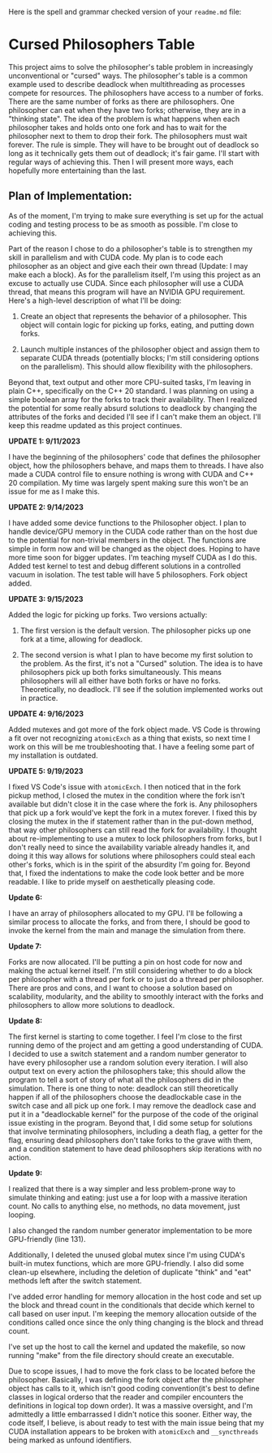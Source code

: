 Here is the spell and grammar checked version of your `readme.md` file:

# Cursed Philosophers Table

This project aims to solve the philosopher's table problem in increasingly unconventional or "cursed" ways. The philosopher's table is a common example used to describe deadlock when multithreading as processes compete for resources. The philosophers have access to a number of forks. There are the same number of forks as there are philosophers. One philosopher can eat when they have two forks; otherwise, they are in a "thinking state". The idea of the problem is what happens when each philosopher takes and holds onto one fork and has to wait for the philosopher next to them to drop their fork. The philosophers must wait forever. The rule is simple. They will have to be brought out of deadlock so long as it technically gets them out of deadlock; it's fair game. I'll start with regular ways of achieving this. Then I will present more ways, each hopefully more entertaining than the last.

## Plan of Implementation:

As of the moment, I'm trying to make sure everything is set up for the actual coding and testing process to be as smooth as possible. I'm close to achieving this.

Part of the reason I chose to do a philosopher's table is to strengthen my skill in parallelism and with CUDA code. My plan is to code each philosopher as an object and give each their own thread (Update: I may make each a block). As for the parallelism itself, I'm using this project as an excuse to actually use CUDA. Since each philosopher will use a CUDA thread, that means this program will have an NVIDIA GPU requirement. Here's a high-level description of what I'll be doing:

1. Create an object that represents the behavior of a philosopher. This object will contain logic for picking up forks, eating, and putting down forks.

2. Launch multiple instances of the philosopher object and assign them to separate CUDA threads (potentially blocks; I'm still considering options on the parallelism). This should allow flexibility with the philosophers.

Beyond that, text output and other more CPU-suited tasks, I'm leaving in plain C++, specifically on the C++ 20 standard. I was planning on using a simple boolean array for the forks to track their availability. Then I realized the potential for some really absurd solutions to deadlock by changing the attributes of the forks and decided I'll see if I can't make them an object. I'll keep this readme updated as this project continues.

**UPDATE 1: 9/11/2023**

I have the beginning of the philosophers' code that defines the philosopher object, how the philosophers behave, and maps them to threads. I have also made a CUDA control file to ensure nothing is wrong with CUDA and C++ 20 compilation. My time was largely spent making sure this won't be an issue for me as I make this.

**UPDATE 2: 9/14/2023**

I have added some device functions to the Philosopher object. I plan to handle device/GPU memory in the CUDA code rather than on the host due to the potential for non-trivial members in the object. The functions are simple in form now and will be changed as the object does. Hoping to have more time soon for bigger updates. I'm teaching myself CUDA as I do this. Added test kernel to test and debug different solutions in a controlled vacuum in isolation. The test table will have 5 philosophers. Fork object added.

**UPDATE 3: 9/15/2023**

Added the logic for picking up forks. Two versions actually:

1. The first version is the default version. The philosopher picks up one fork at a time, allowing for deadlock.

2. The second version is what I plan to have become my first solution to the problem. As the first, it's not a "Cursed" solution. The idea is to have philosophers pick up both forks simultaneously. This means philosophers will all either have both forks or have no forks. Theoretically, no deadlock. I'll see if the solution implemented works out in practice.

**UPDATE 4: 9/16/2023**

Added mutexes and got more of the fork object made. VS Code is throwing a fit over not recognizing `atomicExch` as a thing that exists, so next time I work on this will be me troubleshooting that. I have a feeling some part of my installation is outdated.

**UPDATE 5: 9/19/2023**

I fixed VS Code's issue with `atomicExch`. I then noticed that in the fork pickup method, I closed the mutex in the condition where the fork isn't available but didn't close it in the case where the fork is. Any philosophers that pick up a fork would've kept the fork in a mutex forever. I fixed this by closing the mutex in the if statement rather than in the put-down method, that way other philosophers can still read the fork for availability. I thought about re-implementing to use a mutex to lock philosophers from forks, but I don't really need to since the availability variable already handles it, and doing it this way allows for solutions where philosophers could steal each other's forks, which is in the spirit of the absurdity I'm going for. Beyond that, I fixed the indentations to make the code look better and be more readable. I like to pride myself on aesthetically pleasing code.

**Update 6:**

I have an array of philosophers allocated to my GPU. I'll be following a similar process to allocate the forks, and from there, I should be good to invoke the kernel from the main and manage the simulation from there.

**Update 7:**

Forks are now allocated. I'll be putting a pin on host code for now and making the actual kernel itself. I'm still considering whether to do a block per philosopher with a thread per fork or to just do a thread per philosopher. There are pros and cons, and I want to choose a solution based on scalability, modularity, and the ability to smoothly interact with the forks and philosophers to allow more solutions to deadlock.

**Update 8:**

The first kernel is starting to come together. I feel I'm close to the first running demo of the project and am getting a good understanding of CUDA. I decided to use a switch statement and a random number generator to have every philosopher use a random solution every iteration. I will also output text on every action the philosophers take; this should allow the program to tell a sort of story of what all the philosophers did in the simulation. There is one thing to note: deadlock can still theoretically happen if all of the philosophers choose the deadlockable case in the switch case and all pick up one fork. I may remove the deadlock case and put it in a "deadlockable kernel" for the purpose of the code of the original issue existing in the program. Beyond that, I did some setup for solutions that involve terminating philosophers, including a death flag, a getter for the flag, ensuring dead philosophers don't take forks to the grave with them, and a condition statement to have dead philosophers skip iterations with no action.

**Update 9:**

I realized that there is a way simpler and less problem-prone way to simulate thinking and eating: just use a for loop with a massive iteration count. No calls to anything else, no methods, no data movement, just looping.

I also changed the random number generator implementation to be more GPU-friendly (line 131).

Additionally, I deleted the unused global mutex since I'm using CUDA's built-in mutex functions, which are more GPU-friendly. I also did some clean-up elsewhere, including the deletion of duplicate "think" and "eat" methods left after the switch statement.

I've added error handling for memory allocation in the host code and set up the block and thread count in the conditionals that decide which kernel to call based on user input. I'm keeping the memory allocation outside of the conditions called once since the only thing changing is the block and thread count.

I've set up the host to call the kernel and updated the makefile, so now running "make" from the file directory should create an executable.

Due to scope issues, I had to move the fork class to be located before the philosopher. Basically, I was defining the fork object after the philosopher object has calls to it, which isn't good coding convention(it's best to define classes in logical orderso that the reader and compiler encounters the definitions in logical top down order). It was a massive oversight, and I'm admittedly a little embarrassed I didn't notice this sooner. Either way, the code itself, I believe, is about ready to test with the main issue being that my CUDA installation appears to be broken with `atomicExch` and `__syncthreads` being marked as unfound identifiers.